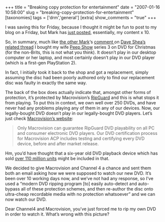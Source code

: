 +++
title = "Breaking copy protection for entertainment"
date = "2007-01-16 10:58:00"
slug = "breaking-copy-protection-for-entertainment"
[taxonomies]
tags = ['drm','general']
[extra]
show_comments = "true"
+++

I was saving this for Friday, because I thought it might be fun to post to my blog on a Friday, but Mark has [just posted](http://diveintomark.org/), essentially, my content x 10.

So, in summary, much like [the other Mark](http://iamsparticus.com/)‘s [comment ](http://mezzoblue.com/archives/2006/12/18/merry_drmma/#c034328)on [Dave Shea’s related thread](http://mezzoblue.com/archives/2006/12/18/merry_drmma) I bought my wife [Peep Show](http://en.wikipedia.org/wiki/Peep_Show_%28TV_series%29) series 3 on DVD for Christmas (for the non-Brits, this is not what you think). It doesn’t play in our desktop computer or her laptop, and most certainly doesn’t play in our DVD player (which is a first-gen PlayStation 2).

In fact, I initially took it back to the shop and got a replacement, simply assuming the disc had been poorly authored only to find our replacement disc was faulty in exactly the same way.

The back of the box does actually indicate that, amongst other forms of protection, it’s protected by Macrovision’s [RipGuard](http://en.wikipedia.org/wiki/RipGuard#RipGuard) and this is what stops it from playing. To put this in context, we own well over 250 DVDs, and have never had any problems playing any of them in any of our devices. Now, our legally-bought DVD doesn’t play in our legally-bought DVD players. Let’s just check [Macrovision’s website](http://www.macrovision.com/products/activereach_dvd/ripguard/index.shtml):

> Only Macrovision can guarantee RipGuard DVD playability on all PC and consumer electronic DVD players. Our DVD certification process for Macrovision ACP includes testing and certifying every DVD device, before and after market release.

Hm, you’d have thought that a six-year old DVD playback device which has sold [over 110 million units](http://www.scei.co.jp/corporate/data/bizdataps2_e.html) might be included in that.

We decided to give Macrovision and Channel 4 a chance and sent them both an email asking how we were supposed to watch our new DVD. It’s been over 10 working days now, and we’ve not had any response, so I’ve used a “modern DVD ripping program \[to\] easily auto-detect and auto-bypass all of these protection schemes, and then re-author the disc onto ultra-cheap recordable media with no protection whatsoever” and we can now watch our DVD.

Dear Channel4 and Macrovision, you’ve just forced me to rip my own DVD in order to watch it. What’s wrong with this picture?
